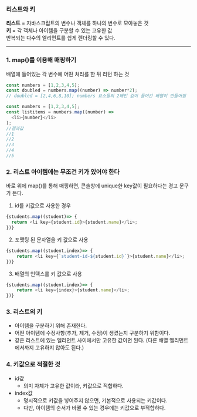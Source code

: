 ### 리스트와 키
**리스트** = 자바스크립트의 변수나 객체를 하나의 변수로 모아놓은 것   
**키** = 각 객체나 아이템을 구분할 수 있는 고유한 값   
반복되는 다수의 엘리먼트를 쉽게 렌더링할 수 있다.
***
### 1. map()를 이용해 매핑하기
배열에 들어있는 각 변수에 어떤 처리를 한 뒤 리턴 하는 것
```javascript
const numbers = [1,2,3,4,5];
const doubled = numbers.map((number) => number*2);
// doubled = [2,4,6,8,10]; numbers 요소들의 2배인 값이 들어간 배열이 만들어짐
```
```javascript
const numbers = [1,2,3,4,5];
const listitems = numbers.map((number) =>
  <li>{number}</li>
);
//결과값
//1
//2
//3
//4
//5
```
### 2. 리스트 아이템에는 무조건 키가 있어야 한다
바로 위에 map()를 통해 매핑하면, 콘솔창에 unique한 key값이 필요하다는 경고 문구가 뜬다.
1. id를 키값으로 사용한 경우
```javascript
{students.map((student)=> {
  return <li key={student.id}>{student.name}</li>;
})}
```
2. 포맷팅 된 문자열을 키 값으로 사용
```javascript
{students.map((student,index)=> {
    return <li key={`student-id-${student.id}`}>{student.name}</li>;
})}
```
3. 배열의 인덱스를 키 값으로 사용
```javascript
{students.map((student,index)=> {
    return <li key={index}>{student.name}</li>;
})}
```
### 3. 리스트의 키
* 아이템을 구분하기 위해 존재한다.
* 어떤 아이템에 수정사항(추가, 제거, 수정)이 생겼는지 구분하기 위함이다.
* 같은 리스트에 있는 엘리먼트 사이에서만 고유한 값이면 된다. (다른 배열 엘리먼트에서까지 고유하지 않아도 된다.)

### 4. 키값으로 적절한 것
* id값
  * 의미 자체가 고유한 값이라, 키값으로 적합하다.
* index값
  * 명시적으로 키값을 넣어주지 않으면, 기본적으로 사용되는 키값이다.
  * 다만, 아이템의 순서가 바뀔 수 있는 경우에는 키값으로 부적합하다.
